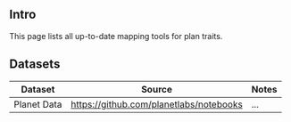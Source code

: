 ## Intro

This page lists all up-to-date mapping tools for plan traits.

## Datasets
|Dataset | Source | Notes|
|------------ | ------------- | -------------|
|Planet Data| https://github.com/planetlabs/notebooks | ...|

